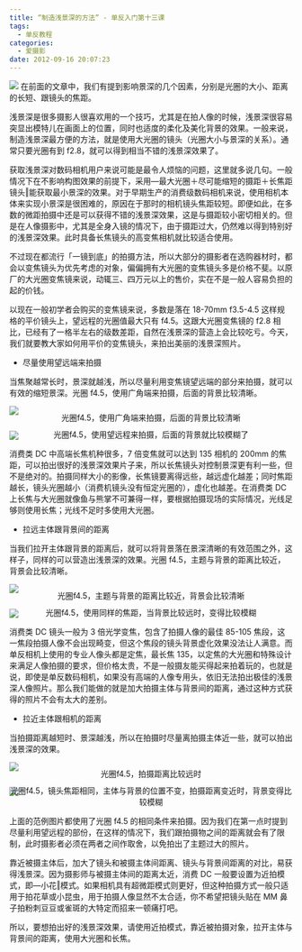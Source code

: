 ```yaml
---
title: “制造浅景深的方法” - 单反入门第十三课
tags:
  - 单反教程
categories:
  - 爱摄影
date: 2012-09-16 20:07:23
---
```


![](/images/sle/SLR_thirteenth1.jpeg)
在前面的文章中，我们有提到影响景深的几个因素，分别是光圈的大小、距离的长短、跟镜头的焦距。

浅景深是很多摄影人很喜欢用的一个技巧，尤其是在拍人像的时候，浅景深很容易突显出模特儿在画面上的位置，同时也适度的柔化及美化背景的效果。一般来说，制造浅景深最方便的方法，就是使用大光圈的镜头（光圈大小与景深的关系）。通常只要光圈有到 f2.8，就可以得到相当不错的浅景深效果了。

获取浅景深对数码相机用户来说可能是最令人烦恼的问题，这里就多说几句。一般情况下在不影响构图效果的前提下，采用―最大光圈＋尽可能缩短的摄距＋长焦距镜头‖能获取最小景深的效果。对于早期生产的消费级数码相机来说，使用相机本体来实现小景深是很困难的，原因在于那时的相机镜头焦距较短。即便如此，在多数的微距拍摄中还是可以获得不错的浅景深效果，这是与摄距较小密切相关的。但是在人像摄影中，尤其是全身入镜的情况下，由于摄距过大，仍然难以得到特别好的浅景深效果。此时具备长焦镜头的高变焦相机就比较适合使用。

不过现在都流行「一镜到底」的拍摄方法，所以大部分的摄影者在选购器材时，都会以变焦镜头为优先考虑的对象，偏偏拥有大光圈的变焦镜头多是价格不斐。以原厂的大光圈变焦镜来说，动辄三、四万元以上的售价，实在不是一般人容易负担的起的价钱。

以现在一般初学者会购买的变焦镜来说，多数是落在 18-70mm f3.5-4.5 这样规格的平价镜头上，望远程的光圈值最大只有 f4.5。这跟大光圈变焦镜的 f2.8 相比，已经有了一格半左右的级数差距，自然在浅景深的营造上会比较吃亏。今天，我们就要教大家如何用平价的变焦镜头，来拍出美丽的浅景深照片。

<!-- more -->

- 尽量使用望远端来拍摄

当焦聚越常长时，景深就越浅，所以尽量利用变焦镜望远端的部分来拍摄，就可以有效的缩短景深。光圈 f4.5，使用广角端来拍摄，后面的背景比较清晰。

![](/images/sle/SLR_thirteenth2.jpeg)<p align="center" style="line-height: initial; margin-top: -20px;">光圈f4.5，使用广角端来拍摄，后面的背景比较清晰</p>
![](/images/sle/SLR_thirteenth3.jpeg)<p align="center" style="line-height: initial; margin-top: -20px;">光圈f4.5，使用望远程来拍摄，后面的背景就比较模糊了</p>

消费类 DC 中高端长焦机种很多，7 倍变焦就可以达到 135 相机的 200mm 的焦距，可以拍出很好的浅景深效果片子来，所以长焦镜头对控制景深更有利一些，但不是绝对的。拍摄同样大小的影像，长焦镜要离得远些，越远虚化越差；同时焦距越长，镜头光圈越小（消费机镜头没有恒定光圈的），虚化也越差。在消费类 DC 上长焦与大光圈就像鱼与熊掌不可兼得一样，要根据拍摄现场的实际情况，光线足够则使用长焦；光线不足时多使用大光圈。

- 拉远主体跟背景间的距离

当我们拉开主体跟背景的距离后，就可以将背景落在景深清晰的有效范围之外，这样子，同样的可以营造出浅景深的效果。光圈 f4.5，主题与背景的距离比较近，背景会比较清晰。

![](/images/sle/SLR_thirteenth4.jpeg)<p align="center" style="line-height: initial; margin-top: -20px;">光圈f4.5，主题与背景的距离比较近，背景会比较清晰</p>
![](/images/sle/SLR_thirteenth5.jpeg)<p align="center" style="line-height: initial; margin-top: -20px;">光圈f4.5，使用同样的焦距，当背景比较远时，变得比较模糊</p>

消费类 DC 镜头一般为 3 倍光学变焦，包含了拍摄人像的最佳 85-105 焦段，这一焦段拍摄人像不会出现畸变，但这个焦段的镜头背景虚化效果没法让人满意。而单反相机上使用的专业人像头都是定焦，最长焦 135，以定焦的大光圈和特殊设计来满足人像拍摄的要求，但价格太贵，不是一般摄友能买得起来拍着玩的，也就是说，即使是单反数码相机，如果没有高端的人像专用头，依旧无法拍出极佳的浅景深人像照片。那么我们能做的就是加大拍摄主体与背景间的距离，通过这种方式获得的照片不会有太大的差别。

- 拉近主体跟相机的距离

当拍摄距离越短时、景深越浅，所以在拍摄时尽量离拍摄主体近一些，就可以拍出浅景深的效果。

![](/images/sle/SLR_thirteenth6.jpeg)<p align="center" style="line-height: initial; margin-top: -20px;">光圈f4.5，拍摄距离比较远时</p>
![](/images/sle/SLR_thirteenth7.jpeg)<p align="center" style="line-height: initial; margin-top: -20px;">光圈f4.5，镜头焦距相同，主体与背景的位置不变，拍摄距离变近时，背景变得比较模糊</p>

上面的范例图片都使用了光圈 f4.5 的相同条件来拍摄。因为我们在第一点时提到尽量利用望远程的部份，在这样的情况下，我们跟拍摄物之间的距离就会有了限制，此时摄影者必须在两者之间作取舍，以免拍出了主题过大的照片。

靠近被摄主体后，加大了镜头和被摄主体间距离、镜头与背景间距离的对比，易获得浅景深。因为摄影师与被摄主体间的距离太近，消费 DC 一般要设置为近拍模式，即―小花‖模式。如果相机具有超微距模式则更好，但这种拍摄方式一般只适用于拍花草或小昆虫，用于拍摄人像显然不太合适，你不希望把镜头贴在 MM 鼻子拍粉刺豆豆或雀斑的大特定而招来一顿痛打吧。

所以，要想拍出好的浅景深效果，请使用近拍模式，靠近被拍摄对象，拉开主体与背景间的距离，使用大光圈和长焦。
<br/>

